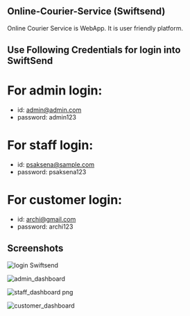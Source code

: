 ## Online-Courier-Service (Swiftsend)
Online Courier Service is WebApp. It is user friendly platform.

## Use Following Credentials for login into SwiftSend

# For admin login:
- id: admin@admin.com
- password: admin123

# For staff login:
- id: psaksena@sample.com
- password: psaksena123

# For customer login:
- id: archi@gmail.com
- password: archi123

## Screenshots 

![login Swiftsend](https://github.com/Archi0612/Online-Courier-Service-Swiftsend/assets/110686165/560866ec-399f-41da-8cde-482ea1d02aa2)


![admin_dashboard](https://github.com/Archi0612/Online-Courier-Service-Swiftsend/assets/110686165/74b80111-3c0c-4dfc-a7e5-bec02fc9196b)


![staff_dashboard png](https://github.com/Archi0612/Online-Courier-Service-Swiftsend/assets/110686165/1a5b8ba6-a14b-45e8-bf40-65fd58840cfd)

![customer_dashboard](https://github.com/Archi0612/Online-Courier-Service-Swiftsend/assets/110686165/e573dd27-a318-4647-9aae-20d5c9d512ee)
